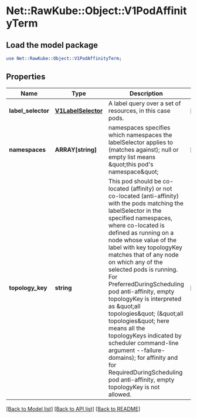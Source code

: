 # Net::RawKube::Object::V1PodAffinityTerm

## Load the model package
```perl
use Net::RawKube::Object::V1PodAffinityTerm;
```

## Properties
Name | Type | Description | Notes
------------ | ------------- | ------------- | -------------
**label_selector** | [**V1LabelSelector**](V1LabelSelector.md) | A label query over a set of resources, in this case pods. | [optional] 
**namespaces** | **ARRAY[string]** | namespaces specifies which namespaces the labelSelector applies to (matches against); null or empty list means \&quot;this pod&#39;s namespace\&quot; | [optional] 
**topology_key** | **string** | This pod should be co-located (affinity) or not co-located (anti-affinity) with the pods matching the labelSelector in the specified namespaces, where co-located is defined as running on a node whose value of the label with key topologyKey matches that of any node on which any of the selected pods is running. For PreferredDuringScheduling pod anti-affinity, empty topologyKey is interpreted as \&quot;all topologies\&quot; (\&quot;all topologies\&quot; here means all the topologyKeys indicated by scheduler command-line argument --failure-domains); for affinity and for RequiredDuringScheduling pod anti-affinity, empty topologyKey is not allowed. | [optional] 

[[Back to Model list]](../README.md#documentation-for-models) [[Back to API list]](../README.md#documentation-for-api-endpoints) [[Back to README]](../README.md)


